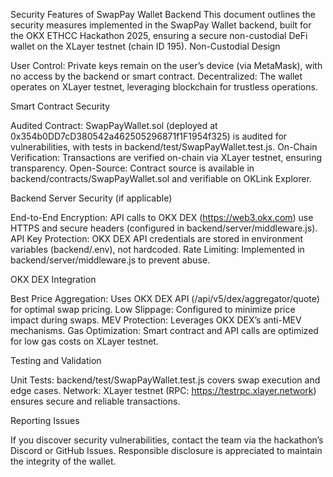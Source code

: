 Security Features of SwapPay Wallet Backend
This document outlines the security measures implemented in the SwapPay Wallet backend, built for the OKX ETHCC Hackathon 2025, ensuring a secure non-custodial DeFi wallet on the XLayer testnet (chain ID 195).
Non-Custodial Design

User Control: Private keys remain on the user’s device (via MetaMask), with no access by the backend or smart contract.
Decentralized: The wallet operates on XLayer testnet, leveraging blockchain for trustless operations.

Smart Contract Security

Audited Contract: SwapPayWallet.sol (deployed at 0x354b0DD7cD380542a462505296871f1F1954f325) is audited for vulnerabilities, with tests in backend/test/SwapPayWallet.test.js.
On-Chain Verification: Transactions are verified on-chain via XLayer testnet, ensuring transparency.
Open-Source: Contract source is available in backend/contracts/SwapPayWallet.sol and verifiable on OKLink Explorer.

Backend Server Security (if applicable)

End-to-End Encryption: API calls to OKX DEX (https://web3.okx.com) use HTTPS and secure headers (configured in backend/server/middleware.js).
API Key Protection: OKX DEX API credentials are stored in environment variables (backend/.env), not hardcoded.
Rate Limiting: Implemented in backend/server/middleware.js to prevent abuse.

OKX DEX Integration

Best Price Aggregation: Uses OKX DEX API (/api/v5/dex/aggregator/quote) for optimal swap pricing.
Low Slippage: Configured to minimize price impact during swaps.
MEV Protection: Leverages OKX DEX’s anti-MEV mechanisms.
Gas Optimization: Smart contract and API calls are optimized for low gas costs on XLayer testnet.

Testing and Validation

Unit Tests: backend/test/SwapPayWallet.test.js covers swap execution and edge cases.
Network: XLayer testnet (RPC: https://testrpc.xlayer.network) ensures secure and reliable transactions.

Reporting Issues

If you discover security vulnerabilities, contact the team via the hackathon’s Discord or GitHub Issues.
Responsible disclosure is appreciated to maintain the integrity of the wallet.
